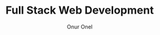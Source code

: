 ---
title: Full Stack Web Development
author: Onur Onel
description: "React+TailwindCss Node.js/Express and TypeScript"
---